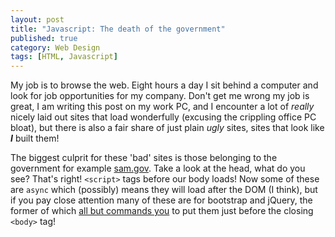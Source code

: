 ```yaml
---
layout: post
title: "Javascript: The death of the government"
published: true
category: Web Design
tags: [HTML, Javascript]
---
```


My job is to browse the web. Eight hours a day I sit behind a computer and look for job opportunities for my company. Don't get me wrong my job is great, I am writing this post on my work PC, and I encounter a lot of *really* nicely laid out sites that load wonderfully (excusing the crippling office PC bloat), but there is also a fair share of just plain *ugly* sites, sites that look like ***I*** built them<!--more-->!

The biggest culprit for these 'bad' sites is those belonging to the government for example [sam.gov](https://sam.gov). Take a look at the head, what do you see? That's right! `<script>` tags before our body loads! Now some of these are `async` which (possibly) means they will load after the DOM (I think), but if you pay close attention many of these are for bootstrap and jQuery, the former of which [all but commands you](http://getbootstrap.com/getting-started/#template) to put them just before the closing `<body>` tag!
